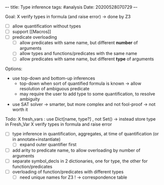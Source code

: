 –-
title: Type inference
tags: #analysis
Date: 20200528070729
–-

Goal:
X verify types in formula (and raise error) → done by Z3
- [ ] allow quantification without types
- [ ] support [[Macros]]
- [ ] predicate overloading
    - [ ] allow predicates with same name, but different **number** of arguments
    - [ ] allow types and functions/predicates with the same name
    - [ ] allow predicates with same name, but different **type** of arguments

Options:
* use top-down and bottom-up inferences
    * top-down when sort of quantified formula is known → allow resolution of ambiguous predicate
    * may require the user to add type to some quantification, to resolve ambiguity
* use SAT solver → smarter, but more complex and not fool-proof → not worth it

Todo:
X fresh_vars : use Dict[name, type?] , not Set() → instead store type in Fresh_Var
X verify types in formula and raise error
- [ ] type inference in quantification, aggregates, at time of quantification (or in annotate+instantiate)
    - [ ] expand outer quantifier first
- [ ] add arity to predicate name, to allow overloading by number of arguments
- [ ] separate symbol_decls in 2 dictionaries, one for type, the other for function/predicates
- [ ] overloading of function/predicates with different types
    - [ ] need unique names for Z3 ! → correspondence table
